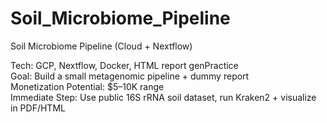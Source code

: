 # Soil_Microbiome_Pipeline

Soil Microbiome Pipeline (Cloud + Nextflow)

Tech: GCP, Nextflow, Docker, HTML report genPractice   
Goal: Build a small metagenomic pipeline + dummy report  
Monetization Potential: $5–10K range  
Immediate Step: Use public 16S rRNA soil dataset, run Kraken2 + visualize in PDF/HTML  
